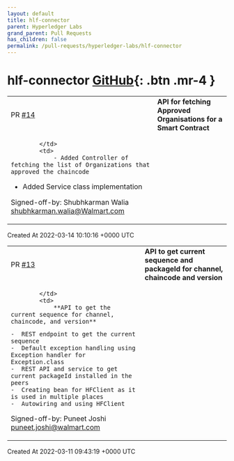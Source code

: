 ```yaml
---
layout: default
title: hlf-connector
parent: Hyperledger Labs
grand_parent: Pull Requests
has_children: false
permalink: /pull-requests/hyperledger-labs/hlf-connector
---
```


# hlf-connector <span class="fs-3 right-align">[GitHub](https://github.com/hyperledger-labs/hlf-connector){: .btn .mr-4 }</span>


<div>
    <table>
        <tr>
            <td>
                PR <a href="https://github.com/hyperledger-labs/hlf-connector/pull/14" class=".btn">#14</a>
            </td>
            <td>
                <b>
                    API for fetching Approved Organisations for a Smart Contract
                </b>
            </td>
        </tr>
        <tr>
            <td>
                
            </td>
            <td>
                - Added Controller of fetching the list of Organizations that approved the chaincode
- Added Service class implementation

Signed-off-by: Shubhkarman Walia <shubhkarman.walia@Walmart.com>
            </td>
        </tr>
    </table>
    <div class="right-align">
        Created At 2022-03-14 10:10:16 +0000 UTC
    </div>
</div>

<div>
    <table>
        <tr>
            <td>
                PR <a href="https://github.com/hyperledger-labs/hlf-connector/pull/13" class=".btn">#13</a>
            </td>
            <td>
                <b>
                    API to get current sequence and packageId for channel, chaincode and version
                </b>
            </td>
        </tr>
        <tr>
            <td>
                
            </td>
            <td>
                **API to get the current sequence for channel, chaincode, and version**

```
-  REST endpoint to get the current sequence
-  Default exception handling using Exception handler for Exception.class
-  REST API and service to get current packageId installed in the peers
-  Creating bean for HFClient as it is used in multiple places
-  Autowiring and using HFClient
```

Signed-off-by: Puneet Joshi <puneet.joshi@walmart.com>
            </td>
        </tr>
    </table>
    <div class="right-align">
        Created At 2022-03-11 09:43:19 +0000 UTC
    </div>
</div>

